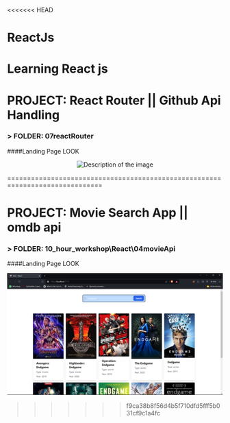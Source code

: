 <<<<<<< HEAD
# ReactJs
Learning React js
============================================================================================================

# PROJECT: React Router || Github Api Handling
### > FOLDER: <a src="https://github.com/vishalchauhan088/ReactJs/tree/master/07reactRouter ">07reactRouter</a>

####Landing Page LOOK

<p align="center">
  <img src="" alt="Description of the image">
</p>

==============================================================================

# PROJECT: Movie Search App || omdb api
### > FOLDER: 10_hour_workshop\React\04movieApi

####Landing Page LOOK

<p align="center">
  <img src="https://github.com/vishalchauhan088/ReactJs/blob/b7058a1c2fdcb3aca715cb676017db1522a0cfef/10_hour_workshop/React/04movieApi/images/01_homePage.png" alt="Description of the image">
</p>


>>>>>>> f9ca38b8f56d4b5f710dfd5fff5b031cf9c1a4fc
